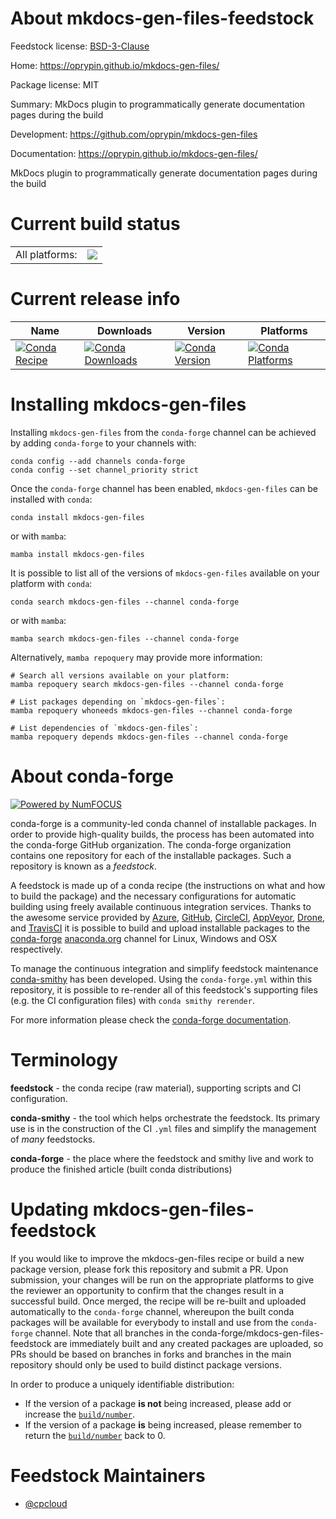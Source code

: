 About mkdocs-gen-files-feedstock
================================

Feedstock license: [BSD-3-Clause](https://github.com/conda-forge/mkdocs-gen-files-feedstock/blob/main/LICENSE.txt)

Home: https://oprypin.github.io/mkdocs-gen-files/

Package license: MIT

Summary: MkDocs plugin to programmatically generate documentation pages during the build

Development: https://github.com/oprypin/mkdocs-gen-files

Documentation: https://oprypin.github.io/mkdocs-gen-files/

MkDocs plugin to programmatically generate documentation pages during the build

Current build status
====================


<table><tr><td>All platforms:</td>
    <td>
      <a href="https://dev.azure.com/conda-forge/feedstock-builds/_build/latest?definitionId=15908&branchName=main">
        <img src="https://dev.azure.com/conda-forge/feedstock-builds/_apis/build/status/mkdocs-gen-files-feedstock?branchName=main">
      </a>
    </td>
  </tr>
</table>

Current release info
====================

| Name | Downloads | Version | Platforms |
| --- | --- | --- | --- |
| [![Conda Recipe](https://img.shields.io/badge/recipe-mkdocs--gen--files-green.svg)](https://anaconda.org/conda-forge/mkdocs-gen-files) | [![Conda Downloads](https://img.shields.io/conda/dn/conda-forge/mkdocs-gen-files.svg)](https://anaconda.org/conda-forge/mkdocs-gen-files) | [![Conda Version](https://img.shields.io/conda/vn/conda-forge/mkdocs-gen-files.svg)](https://anaconda.org/conda-forge/mkdocs-gen-files) | [![Conda Platforms](https://img.shields.io/conda/pn/conda-forge/mkdocs-gen-files.svg)](https://anaconda.org/conda-forge/mkdocs-gen-files) |

Installing mkdocs-gen-files
===========================

Installing `mkdocs-gen-files` from the `conda-forge` channel can be achieved by adding `conda-forge` to your channels with:

```
conda config --add channels conda-forge
conda config --set channel_priority strict
```

Once the `conda-forge` channel has been enabled, `mkdocs-gen-files` can be installed with `conda`:

```
conda install mkdocs-gen-files
```

or with `mamba`:

```
mamba install mkdocs-gen-files
```

It is possible to list all of the versions of `mkdocs-gen-files` available on your platform with `conda`:

```
conda search mkdocs-gen-files --channel conda-forge
```

or with `mamba`:

```
mamba search mkdocs-gen-files --channel conda-forge
```

Alternatively, `mamba repoquery` may provide more information:

```
# Search all versions available on your platform:
mamba repoquery search mkdocs-gen-files --channel conda-forge

# List packages depending on `mkdocs-gen-files`:
mamba repoquery whoneeds mkdocs-gen-files --channel conda-forge

# List dependencies of `mkdocs-gen-files`:
mamba repoquery depends mkdocs-gen-files --channel conda-forge
```


About conda-forge
=================

[![Powered by
NumFOCUS](https://img.shields.io/badge/powered%20by-NumFOCUS-orange.svg?style=flat&colorA=E1523D&colorB=007D8A)](https://numfocus.org)

conda-forge is a community-led conda channel of installable packages.
In order to provide high-quality builds, the process has been automated into the
conda-forge GitHub organization. The conda-forge organization contains one repository
for each of the installable packages. Such a repository is known as a *feedstock*.

A feedstock is made up of a conda recipe (the instructions on what and how to build
the package) and the necessary configurations for automatic building using freely
available continuous integration services. Thanks to the awesome service provided by
[Azure](https://azure.microsoft.com/en-us/services/devops/), [GitHub](https://github.com/),
[CircleCI](https://circleci.com/), [AppVeyor](https://www.appveyor.com/),
[Drone](https://cloud.drone.io/welcome), and [TravisCI](https://travis-ci.com/)
it is possible to build and upload installable packages to the
[conda-forge](https://anaconda.org/conda-forge) [anaconda.org](https://anaconda.org/)
channel for Linux, Windows and OSX respectively.

To manage the continuous integration and simplify feedstock maintenance
[conda-smithy](https://github.com/conda-forge/conda-smithy) has been developed.
Using the ``conda-forge.yml`` within this repository, it is possible to re-render all of
this feedstock's supporting files (e.g. the CI configuration files) with ``conda smithy rerender``.

For more information please check the [conda-forge documentation](https://conda-forge.org/docs/).

Terminology
===========

**feedstock** - the conda recipe (raw material), supporting scripts and CI configuration.

**conda-smithy** - the tool which helps orchestrate the feedstock.
                   Its primary use is in the construction of the CI ``.yml`` files
                   and simplify the management of *many* feedstocks.

**conda-forge** - the place where the feedstock and smithy live and work to
                  produce the finished article (built conda distributions)


Updating mkdocs-gen-files-feedstock
===================================

If you would like to improve the mkdocs-gen-files recipe or build a new
package version, please fork this repository and submit a PR. Upon submission,
your changes will be run on the appropriate platforms to give the reviewer an
opportunity to confirm that the changes result in a successful build. Once
merged, the recipe will be re-built and uploaded automatically to the
`conda-forge` channel, whereupon the built conda packages will be available for
everybody to install and use from the `conda-forge` channel.
Note that all branches in the conda-forge/mkdocs-gen-files-feedstock are
immediately built and any created packages are uploaded, so PRs should be based
on branches in forks and branches in the main repository should only be used to
build distinct package versions.

In order to produce a uniquely identifiable distribution:
 * If the version of a package **is not** being increased, please add or increase
   the [``build/number``](https://docs.conda.io/projects/conda-build/en/latest/resources/define-metadata.html#build-number-and-string).
 * If the version of a package **is** being increased, please remember to return
   the [``build/number``](https://docs.conda.io/projects/conda-build/en/latest/resources/define-metadata.html#build-number-and-string)
   back to 0.

Feedstock Maintainers
=====================

* [@cpcloud](https://github.com/cpcloud/)

